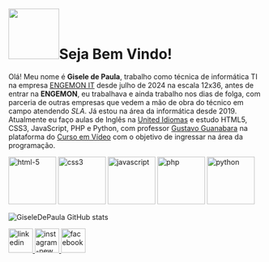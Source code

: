 <h1><img width="100" src="https://github.com/user-attachments/assets/2e51f3f9-e5ed-4d9a-ac09-4e86b5a35a17"/>Seja Bem Vindo!</h1>

<p>Olá! Meu nome é <strong>Gisele de Paula</strong>, trabalho como técnica de informática TI na empresa <a href="https://engemon.com.br/engemon-it-pt/" target="_blank">ENGEMON IT</a> desde julho de 2024 na escala 12x36, antes de entrar na <strong>ENGEMON</strong>, eu trabalhava e ainda trabalho nos dias de folga, com parceria de outras empresas que vedem a mão de obra do técnico em campo atendendo <i>SLA</i>. Já estou na área da informática desde 2019. Atualmente eu faço aulas de Inglês na <a href="https://www.unitedidiomas.com/" target="_blank">United Idiomas</a> e estudo HTML5, CSS3, JavaScript, PHP e Python, com professor <a href="https://github.com/gustavoguanabara" target="_blank">Gustavo Guanabara</a> na plataforma do <a href="https://www.cursoemvideo.com/" target="_blank">Curso em Vídeo</a> com o objetivo de ingressar na área da programação. </p>

<div>
      <img width="94" height="94" src="https://img.icons8.com/dusk/94/html-5.png" alt="html-5"/>
      <img width="94" height="94" src="https://img.icons8.com/dusk/94/css3.png" alt="css3"/>
      <img width="94" height="94" src="https://img.icons8.com/arcade/94/javascript.png" alt="javascript"/>
      <img width="94" height="94" src="https://img.icons8.com/arcade/94/php.png" alt="php"/>
      <img width="94" height="94" src="https://img.icons8.com/arcade/94/python.png" alt="python"/>
</div>


![GiseleDePaula GitHub stats](https://github-readme-stats.vercel.app/api?username=GiseleDePaula&show_icons=true&theme=radical)

<div>
      <a href="https://www.linkedin.com/in/gisele-de-paula-b0a500269" target="_blank">
           <img width="48" height="48" src="https://img.icons8.com/cute-clipart/48/linkedin.png" alt="linkedin"/>
      </a>
      <a href="https://www.instagram.com/giselle_d_paula" target=" _blank">
           <img width="48" height="48" src="https://img.icons8.com/fluency/48/instagram-new.png" alt="instagram-new"/>
      </a>
      <a href="https://www.facebook.com/share/12Da9BGnwaY/" target="_blank">
           <img width="48" height="48" src="https://img.icons8.com/color/48/facebook.png" alt="facebook"/>
      </a>    
          
</div> 




